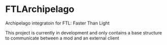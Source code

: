 # FTLArchipelago
Archipelago integratoin for FTL: Faster Than Light

This project is currently in development and only contains a base structure to communicate between a mod and an external client
